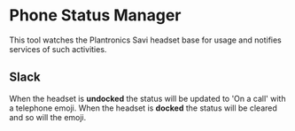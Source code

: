 # Phone Status Manager

This tool watches the Plantronics Savi headset base for usage and notifies services of such activities.

## Slack

When the headset is **undocked** the status will be updated to 'On a call' with a telephone emoji. 
When the headset is **docked** the status will be cleared and so will the emoji.
